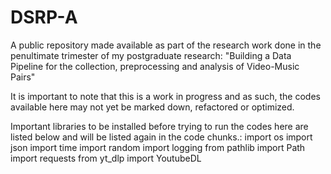 # DSRP-A
A public repository made available as part of the research work done in the penultimate trimester of my postgraduate research: "Building a Data Pipeline for the collection, preprocessing and analysis of Video-Music Pairs"

It is important to note that this is a work in progress and as such, the codes available here may not yet be marked down, refactored or optimized. 

Important libraries to be installed before trying to run the codes here are listed below and will be listed again in the code chunks.:
import os
import json
import time
import random
import logging
from pathlib import Path
import requests
from yt_dlp import YoutubeDL
